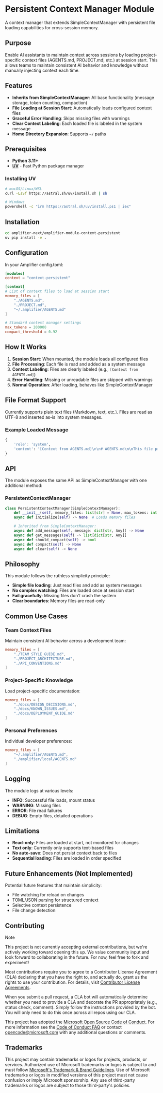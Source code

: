 # Persistent Context Manager Module

A context manager that extends SimpleContextManager with persistent file loading capabilities for cross-session memory.

## Purpose

Enable AI assistants to maintain context across sessions by loading project-specific context files (AGENTS.md, PROJECT.md, etc.) at session start. This allows teams to maintain consistent AI behavior and knowledge without manually injecting context each time.

## Features

- **Inherits from SimpleContextManager**: All base functionality (message storage, token counting, compaction)
- **File Loading at Session Start**: Automatically loads configured context files
- **Graceful Error Handling**: Skips missing files with warnings
- **Clear Context Labeling**: Each loaded file is labeled in the system message
- **Home Directory Expansion**: Supports `~/` paths

## Prerequisites

- **Python 3.11+**
- **[UV](https://github.com/astral-sh/uv)** - Fast Python package manager

### Installing UV

```bash
# macOS/Linux/WSL
curl -LsSf https://astral.sh/uv/install.sh | sh

# Windows
powershell -c "irm https://astral.sh/uv/install.ps1 | iex"
```

## Installation

```bash
cd amplifier-next/amplifier-module-context-persistent
uv pip install -e .
```

## Configuration

In your Amplifier config.toml:

```toml
[modules]
context = "context-persistent"

[context]
# List of context files to load at session start
memory_files = [
    "./AGENTS.md",
    "./PROJECT.md",
    "~/.amplifier/AGENTS.md"
]

# Standard context manager settings
max_tokens = 200000
compact_threshold = 0.92
```

## How It Works

1. **Session Start**: When mounted, the module loads all configured files
2. **File Processing**: Each file is read and added as a system message
3. **Context Labeling**: Files are clearly labeled (e.g., `[Context from AGENTS.md]`)
4. **Error Handling**: Missing or unreadable files are skipped with warnings
5. **Normal Operation**: After loading, behaves like SimpleContextManager

## File Format Support

Currently supports plain text files (Markdown, text, etc.). Files are read as UTF-8 and inserted as-is into system messages.

### Example Loaded Message

```python
{
    'role': 'system',
    'content': '[Context from AGENTS.md]\n\n# AGENTS.md\n\nThis file provides guidance...'
}
```

## API

The module exposes the same API as SimpleContextManager with one additional method:

### PersistentContextManager

```python
class PersistentContextManager(SimpleContextManager):
    def __init__(self, memory_files: list[str] = None, max_tokens: int = 200_000, compact_threshold: float = 0.92)
    async def initialize(self) -> None  # Loads memory files

    # Inherited from SimpleContextManager:
    async def add_message(self, message: dict[str, Any]) -> None
    async def get_messages(self) -> list[dict[str, Any]]
    async def should_compact(self) -> bool
    async def compact(self) -> None
    async def clear(self) -> None
```

## Philosophy

This module follows the ruthless simplicity principle:

- **Simple file loading**: Just read files and add as system messages
- **No complex watching**: Files are loaded once at session start
- **Fail gracefully**: Missing files don't crash the system
- **Clear boundaries**: Memory files are read-only

## Common Use Cases

### Team Context Files

Maintain consistent AI behavior across a development team:

```toml
memory_files = [
    "./TEAM_STYLE_GUIDE.md",
    "./PROJECT_ARCHITECTURE.md",
    "./API_CONVENTIONS.md"
]
```

### Project-Specific Knowledge

Load project-specific documentation:

```toml
memory_files = [
    "./docs/DESIGN_DECISIONS.md",
    "./docs/KNOWN_ISSUES.md",
    "./docs/DEPLOYMENT_GUIDE.md"
]
```

### Personal Preferences

Individual developer preferences:

```toml
memory_files = [
    "~/.amplifier/AGENTS.md",
    "./amplifier/local/AGENTS.md"
]
```

## Logging

The module logs at various levels:

- **INFO**: Successful file loads, mount status
- **WARNING**: Missing files
- **ERROR**: File read failures
- **DEBUG**: Empty files, detailed operations

## Limitations

- **Read-only**: Files are loaded at start, not monitored for changes
- **Text only**: Currently only supports text-based files
- **No auto-save**: Does not persist context back to files
- **Sequential loading**: Files are loaded in order specified

## Future Enhancements (Not Implemented)

Potential future features that maintain simplicity:

- File watching for reload on changes
- TOML/JSON parsing for structured context
- Selective context persistence
- File change detection

## Contributing

> [!NOTE]
> This project is not currently accepting external contributions, but we're actively working toward opening this up. We value community input and look forward to collaborating in the future. For now, feel free to fork and experiment!

Most contributions require you to agree to a
Contributor License Agreement (CLA) declaring that you have the right to, and actually do, grant us
the rights to use your contribution. For details, visit [Contributor License Agreements](https://cla.opensource.microsoft.com).

When you submit a pull request, a CLA bot will automatically determine whether you need to provide
a CLA and decorate the PR appropriately (e.g., status check, comment). Simply follow the instructions
provided by the bot. You will only need to do this once across all repos using our CLA.

This project has adopted the [Microsoft Open Source Code of Conduct](https://opensource.microsoft.com/codeofconduct/).
For more information see the [Code of Conduct FAQ](https://opensource.microsoft.com/codeofconduct/faq/) or
contact [opencode@microsoft.com](mailto:opencode@microsoft.com) with any additional questions or comments.

## Trademarks

This project may contain trademarks or logos for projects, products, or services. Authorized use of Microsoft
trademarks or logos is subject to and must follow
[Microsoft's Trademark & Brand Guidelines](https://www.microsoft.com/legal/intellectualproperty/trademarks/usage/general).
Use of Microsoft trademarks or logos in modified versions of this project must not cause confusion or imply Microsoft sponsorship.
Any use of third-party trademarks or logos are subject to those third-party's policies.
